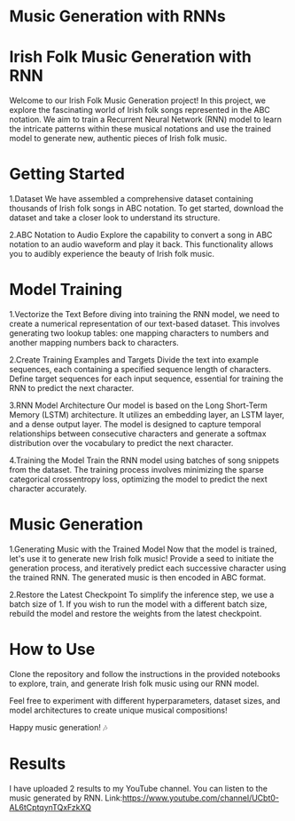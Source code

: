 # Music Generation with RNNs


# Irish Folk Music Generation with RNN
Welcome to our Irish Folk Music Generation project! In this project, we explore the fascinating world of Irish folk songs represented in the ABC notation. We aim to train a Recurrent Neural Network (RNN) model to learn the intricate patterns within these musical notations and use the trained model to generate new, authentic pieces of Irish folk music.

# Getting Started

1.Dataset
We have assembled a comprehensive dataset containing thousands of Irish folk songs in ABC notation. To get started, download the dataset and take a closer look to understand its structure.

2.ABC Notation to Audio
Explore the capability to convert a song in ABC notation to an audio waveform and play it back. This functionality allows you to audibly experience the beauty of Irish folk music.

# Model Training

1.Vectorize the Text
Before diving into training the RNN model, we need to create a numerical representation of our text-based dataset. This involves generating two lookup tables: one mapping characters to numbers and another mapping numbers back to characters.

2.Create Training Examples and Targets
Divide the text into example sequences, each containing a specified sequence length of characters. Define target sequences for each input sequence, essential for training the RNN to predict the next character.

3.RNN Model Architecture
Our model is based on the Long Short-Term Memory (LSTM) architecture. It utilizes an embedding layer, an LSTM layer, and a dense output layer. The model is designed to capture temporal relationships between consecutive characters and generate a softmax distribution over the vocabulary to predict the next character.

4.Training the Model
Train the RNN model using batches of song snippets from the dataset. The training process involves minimizing the sparse categorical crossentropy loss, optimizing the model to predict the next character accurately.

# Music Generation
1.Generating Music with the Trained Model
Now that the model is trained, let's use it to generate new Irish folk music! Provide a seed to initiate the generation process, and iteratively predict each successive character using the trained RNN. The generated music is then encoded in ABC format.

2.Restore the Latest Checkpoint
To simplify the inference step, we use a batch size of 1. If you wish to run the model with a different batch size, rebuild the model and restore the weights from the latest checkpoint.

# How to Use
Clone the repository and follow the instructions in the provided notebooks to explore, train, and generate Irish folk music using our RNN model.

Feel free to experiment with different hyperparameters, dataset sizes, and model architectures to create unique musical compositions!

Happy music generation! 🎶

# Results
I have uploaded 2 results to my YouTube channel. You can listen to the music generated by RNN. 
Link:https://www.youtube.com/channel/UCbt0-AL6tCptqynTQxFzkXQ
